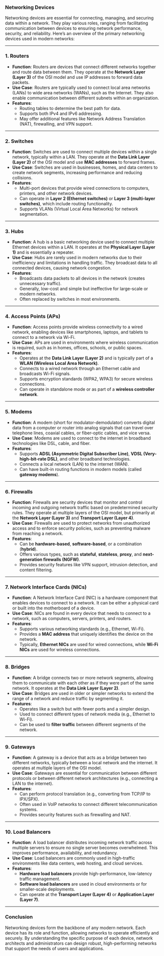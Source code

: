 ### **Networking Devices**

Networking devices are essential for connecting, managing, and securing data within a network. They play various roles, ranging from facilitating communication between devices to ensuring network performance, security, and reliability. Here’s an overview of the primary networking devices used in modern networks:

---

### **1. Routers**

- **Function**: Routers are devices that connect different networks together and route data between them. They operate at the **Network Layer (Layer 3)** of the OSI model and use IP addresses to forward data packets.
- **Use Case**: Routers are typically used to connect local area networks (LANs) to wide area networks (WANs), such as the Internet. They also enable communication between different subnets within an organization.
- **Features**:
  - Routing tables to determine the best path for data.
  - Supports both IPv4 and IPv6 addressing.
  - May offer additional features like Network Address Translation (NAT), firewalling, and VPN support.
  
---

### **2. Switches**

- **Function**: Switches are used to connect multiple devices within a single network, typically within a LAN. They operate at the **Data Link Layer (Layer 2)** of the OSI model and use **MAC addresses** to forward frames.
- **Use Case**: Switches are used in businesses, homes, and data centers to create network segments, increasing performance and reducing collisions.
- **Features**:
  - Multi-port devices that provide wired connections to computers, printers, and other network devices.
  - Can operate in **Layer 2 (Ethernet switches)** or **Layer 3 (multi-layer switches)**, which include routing functionality.
  - Supports VLANs (Virtual Local Area Networks) for network segmentation.

---

### **3. Hubs**

- **Function**: A hub is a basic networking device used to connect multiple Ethernet devices within a LAN. It operates at the **Physical Layer (Layer 1)** and is essentially a repeater.
- **Use Case**: Hubs are rarely used in modern networks due to their inefficiency and limitations in handling traffic. They broadcast data to all connected devices, causing network congestion.
- **Features**:
  - Broadcasts data packets to all devices in the network (creates unnecessary traffic).
  - Generally, low-cost and simple but ineffective for large-scale or modern networks.
  - Often replaced by switches in most environments.

---

### **4. Access Points (APs)**

- **Function**: Access points provide wireless connectivity to a wired network, enabling devices like smartphones, laptops, and tablets to connect to a network via Wi-Fi.
- **Use Case**: APs are used in environments where wireless communication is required, such as in homes, offices, schools, or public spaces.
- **Features**:
  - Operates at the **Data Link Layer (Layer 2)** and is typically part of a **WLAN (Wireless Local Area Network)**.
  - Connects to a wired network through an Ethernet cable and broadcasts Wi-Fi signals.
  - Supports encryption standards (WPA2, WPA3) for secure wireless connections.
  - Can operate in standalone mode or as part of a **wireless controller network**.

---

### **5. Modems**

- **Function**: A modem (short for modulator-demodulator) converts digital data from a computer or router into analog signals that can travel over telephone lines, coaxial cables, or fiber-optic cables, and vice versa.
- **Use Case**: Modems are used to connect to the internet in broadband technologies like DSL, cable, and fiber.
- **Features**:
  - Supports **ADSL (Asymmetric Digital Subscriber Line)**, **VDSL (Very-high-bit-rate DSL)**, and other broadband technologies.
  - Connects a local network (LAN) to the internet (WAN).
  - Can have built-in routing functions in modern models (called **gateway modems**).

---

### **6. Firewalls**

- **Function**: Firewalls are security devices that monitor and control incoming and outgoing network traffic based on predetermined security rules. They operate at multiple layers of the OSI model, but primarily at the **Network Layer (Layer 3)** and **Transport Layer (Layer 4)**.
- **Use Case**: Firewalls are used to protect networks from unauthorized access and to enforce security policies, such as preventing malware from reaching a network.
- **Features**:
  - Can be **hardware-based**, **software-based**, or a combination (**hybrid**).
  - Offers various types, such as **stateful**, **stateless**, **proxy**, and **next-generation firewalls (NGFW)**.
  - Provides security features like VPN support, intrusion detection, and content filtering.

---

### **7. Network Interface Cards (NICs)**

- **Function**: A Network Interface Card (NIC) is a hardware component that enables devices to connect to a network. It can be either a physical card or built into the motherboard of a device.
- **Use Case**: NICs are found in every device that needs to connect to a network, such as computers, servers, printers, and routers.
- **Features**:
  - Supports various networking standards (e.g., Ethernet, Wi-Fi).
  - Provides a **MAC address** that uniquely identifies the device on the network.
  - Typically, **Ethernet NICs** are used for wired connections, while **Wi-Fi NICs** are used for wireless connections.

---

### **8. Bridges**

- **Function**: A bridge connects two or more network segments, allowing them to communicate with each other as if they were part of the same network. It operates at the **Data Link Layer (Layer 2)**.
- **Use Case**: Bridges are used in older or simpler networks to extend the range of a network and reduce traffic by segmenting it.
- **Features**:
  - Operates like a switch but with fewer ports and a simpler design.
  - Used to connect different types of network media (e.g., Ethernet to Wi-Fi).
  - Can be used to **filter traffic** between different segments of the network.

---

### **9. Gateways**

- **Function**: A gateway is a device that acts as a bridge between two different networks, typically between a local network and the internet. It operates at multiple layers of the OSI model.
- **Use Case**: Gateways are essential for communication between different protocols or between different network architectures (e.g., connecting a LAN to the internet).
- **Features**:
  - Can perform protocol translation (e.g., converting from TCP/IP to IPX/SPX).
  - Often used in VoIP networks to connect different telecommunication systems.
  - Provides security features such as firewalling and NAT.

---

### **10. Load Balancers**

- **Function**: A load balancer distributes incoming network traffic across multiple servers to ensure no single server becomes overwhelmed. This improves performance, availability, and redundancy.
- **Use Case**: Load balancers are commonly used in high-traffic environments like data centers, web hosting, and cloud services.
- **Features**:
  - **Hardware load balancers** provide high-performance, low-latency traffic management.
  - **Software load balancers** are used in cloud environments or for smaller-scale deployments.
  - Can operate at the **Transport Layer (Layer 4)** or **Application Layer (Layer 7)**.

---

### **Conclusion**

Networking devices form the backbone of any modern network. Each device has its role and function, allowing networks to operate efficiently and securely. By understanding the specific purpose of each device, network architects and administrators can design robust, high-performing networks that support the needs of users and applications.
